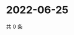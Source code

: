 # 2022-06-25

共 0 条

<!-- BEGIN WEIBO -->
<!-- 最后更新时间 Sat Jun 25 2022 23:15:25 GMT+0800 (China Standard Time) -->

<!-- END WEIBO -->
